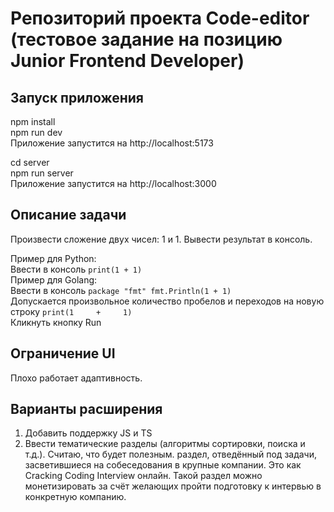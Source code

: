 # Репозиторий проекта Code-editor (тестовое задание на позицию Junior Frontend Developer)

## Запуск приложения

npm install  
npm run dev  
Приложение запустится на http://localhost:5173  

cd server  
npm run server  
Приложение запустится на http://localhost:3000  

## Описание задачи

Произвести сложение двух чисел: 1 и 1. Вывести результат в консоль. 

Пример для Python:  
Ввести в консоль `print(1 + 1)`  
Пример для Golang:  
Ввести в консоль `package "fmt" fmt.Println(1 + 1)`  
Допускается произвольное количество пробелов и переходов на новую строку  `print(1     +     1)`   
Кликнуть кнопку Run

## Ограничение UI 
Плохо работает адаптивность. 

## Варианты расширения
1. Добавить поддержку JS и TS
2. Ввести тематические разделы (алгоритмы сортировки, поиска и т.д.). Считаю, что будет полезным. раздел, отведённый под задачи, засветившиеся на собеседования в крупные компании. Это как Сracking Coding Interview онлайн. Такой раздел можно монетизировать за счёт желающих пройти подготовку к интервью в конкретную компанию.
